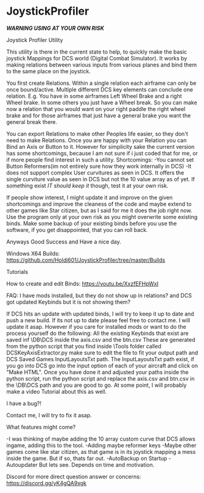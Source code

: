 # JoystickProfiler
***WARNING USING AT YOUR OWN RISK***

Joystick Profiler Utility

This utility is there in the current state to help, to quickly make the basic joystick Mappings for DCS world (Digital Combat Simulator).
It works by making relations between various inputs from various planes and bind them to the same place on the joystick.

You first create Relations. Within a single relation each airframe can only be once bound/active. Multiple different DCS key elements can conclude one relation. 
E.g. You have in some airframes Left Wheel Brake and a right Wheel brake. In some others you just have a Wheel break. So you can make now a relation that you would want on your
right paddle the right wheel brake and for those airframes that just have a general brake you want the general break there. 

You can export Relations to make other Peoples life easier, so they don't need to make Relations. 
Once you are happy with your Relation you can Bind an Axis or Button to it. 
However for simplicity sake the current version has some shortcomings, because I am not sure if i just coded that for me, or if more people find interest in such a utility.
Shortcomings:
-You cannot set Button Reformers(im not entirely sure how they work internally in DCS)
-It does not support complex User curvitures as seen in DCS. It offers the single curviture value as seen in DCS but not the 10 value array as of yet. If something exist *IT should keep it* though, test it at your own risk. 

If people show interest, I might update it and improve on the given shortcomings and improve the cleaness of the code and maybe extend to other games like Star citizen, but as I said for me it does the job right now. 
Use the program only at your own risk as you might overwrite some existing binds. Make some backup of your existing binds before you use the software, if you get disappointed, that you can roll back.

Anyways Good Success and Have a nice day.

Windows X64 Builds: https://github.com/Holdi601/JoystickProfiler/tree/master/Builds 

Tutorials

How to create and edit Binds:
https://youtu.be/XxzfEFHpWxI

FAQ:
I have mods installed, but they do not show up in relations?
and
DCS got updated Keybinds but it is not showing them?

If DCS hits an update with updated binds, I will try to keep it up to date and push a new build. If its not up to date please feel free to contact me. I will update it asap. However if you care for installed mods or want to do the process yourself do the following:
All the existing Keybinds that exist are saved inf \DB\DCS inside the axis.csv and the btn.csv
These are generated from the python script that you find inside \Tools folder called DCSKeyAxisExtractor.py make sure to edit the file to fit your output path and DCS Saved Games InputLayoutsTxt path. 
The InputLayoutsTxt path exist, if you go into DCS go into the input option of each of your aircraft and click on "Make HTML". 
Once you have done it and adjusted your paths inside the python script, run the python script and replace the axis.csv and btn.csv in the \DB\DCS path and you are good to go.
At some point, I will probably make a video Tutorial about this as well. 


I have a bug?!

Contact me, I will try to fix it asap. 


What features might come?

-I was thinking of maybe adding the 10 array custom curve that DCS allows ingame, adding this to the tool.
-Adding maybe reformer keys
-Maybe other games come like star citizen, as that game is in its joystick mapping a mess inside the game. But if so, thats far out. 
-AutoBackup on Startup
-Autoupdater
But lets see. Depends on time and motivation. 


Discord for more direct question answer or concerns: https://discord.gg/yK4gQA9xgk
